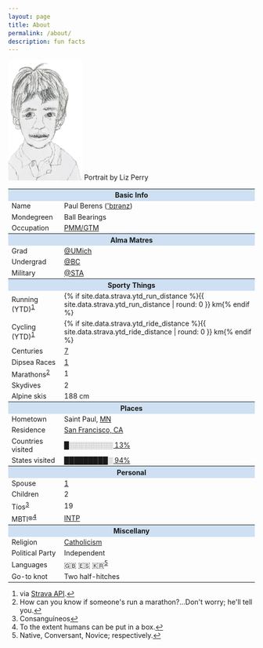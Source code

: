```yaml
---
layout: page
title: About
permalink: /about/
description: fun facts
---
```

<p><img src="/assets/images/pmb.portrait.png" alt="portrait" style="width: 30%;">
<span class="muted small">Portrait by Liz Perry</span>

<table>
  <tbody>
    <tr>
      <th colspan="2" style="text-align: center; background-color: #cee0f2;">Basic Info</th>
    </tr>
    <tr>
      <td style="text-align: left">Name</td>
      <td style="text-align: left">Paul Berens (<a href="/assets/audio/berens.mp3">'b&#x026A;r&#x0259;nz</a>)</td>
    </tr>
    <tr>
      <td style="text-align: left">Mondegreen</td>
      <td style="text-align: left">Ball Bearings</td>
    </tr>
    <tr>
      <td style="text-align: left">Occupation</td>
      <td style="text-align: left"><a href="/bio/">PMM/GTM</a></td>
    </tr>
    <tr>
      <th colspan="2" style="text-align: center; background-color: #cee0f2;">Alma Matres</th>
    </tr>
    <tr>
      <td style="text-align: left">Grad</td>
      <td style="text-align: left"><a href="https://x.com/UMich" target="_blank">@UMich</a></td>
    </tr>
    <tr>
      <td style="text-align: left">Undergrad</td>
      <td style="text-align: left"><a href="https://x.com/bostoncollege" target="_blank">@BC</a></td>
    </tr>
    <tr>
      <td style="text-align: left">Military</td>
      <td style="text-align: left"><a href="https://x.com/AllThingsSTA" target="_blank">@STA</a></td>
    </tr>
    <tr>
      <th colspan="2" style="text-align: center; background-color: #cee0f2;">Sporty Things</th>
    </tr>
    <tr>
      <td style="text-align: left">Running (YTD)<sup id="fnref1"><a href="#fn1" title="View footnote">1</a></sup></td>
      <td style="text-align: left">{% if site.data.strava.ytd_run_distance %}{{ site.data.strava.ytd_run_distance | round: 0 }} km{% endif %}</td>
    </tr>
    <tr>
      <td style="text-align: left">Cycling (YTD)<sup id="fnref1"><a href="#fn1" title="View footnote">1</a></sup></td>
      <td style="text-align: left">{% if site.data.strava.ytd_ride_distance %}{{ site.data.strava.ytd_ride_distance | round: 0 }} km{% endif %}</td>
    </tr>
    <tr>
      <td style="text-align: left">Centuries</td>
      <td style="text-align: left"><a href="/centuries/">7</a></td>
    </tr>
    <tr>
      <td style="text-align: left">Dipsea Races</td>
      <td style="text-align: left"><a href="https://www.strava.com/activities/14737190977" target="_blank">1</a></td>
    </tr>
    <tr>
      <td style="text-align: left">Marathons<sup id="fnref2"><a href="#fn2" title="View footnote">2</a></sup></td>
      <td style="text-align: left">1</td>
    </tr>
    <tr>
      <td style="text-align: left">Skydives</td>
      <td style="text-align: left">2</td>
    </tr>
    <tr>
      <td style="text-align: left">Alpine skis</td>
      <td style="text-align: left">188 cm</td>
    </tr>
    <tr>
      <th colspan="2" style="text-align: center; background-color: #cee0f2;">Places</th>
    </tr>
    <tr>
      <td style="text-align: left">Hometown</td>
      <td style="text-align: left">Saint Paul, <a href="/mn/">MN</a></td>
    </tr>
    <tr>
      <td style="text-align: left">Residence</td>
      <td style="text-align: left"><a href="/sf/">San Francisco, CA</a></td>
    </tr>
    <tr>
      <td style="text-align: left">Countries visited</td>
      <td style="text-align: left"><a href="/countries/">█░░░░░░░░░ 13%</a></td>
    </tr>
    <tr>
      <td style="text-align: left">States visited</td>
      <td style="text-align: left"><a href="/states/">█████████░ 94%</a></td>
    </tr>
    <tr>
      <th colspan="2" style="text-align: center; background-color: #cee0f2;">Personal</th>
    </tr>
    <tr>
      <td style="text-align: left">Spouse</td>
      <td style="text-align: left"><a href="https://x.com/berenslisa" target="_blank">1</a></td>
    </tr>
    <tr>
      <td style="text-align: left">Children</td>
      <td style="text-align: left">2</td>
    </tr>
        <tr>
      <td style="text-align: left">Tíos<sup id="fnref3"><a href="#fn3" title="View footnote">3</a></sup></td>
      <td style="text-align: left">19</td>
    </tr>
    <tr>
      <td style="text-align: left">MBTI®<sup id="fnref4"><a href="#fn4" title="View footnote">4</a></sup></td>
      <td style="text-align: left"><a href="/personality.html">INTP</a></td>
    </tr>
    <tr>
      <th colspan="2" style="text-align: center; background-color: #cee0f2;">Miscellany</th>
    </tr>
    <tr>
      <td style="text-align: left">Religion</td>
      <td style="text-align: left"><a href="/catholic">Catholicism</a></td>
    </tr>
    <tr>
      <td style="text-align: left">Political Party</td>
      <td style="text-align: left">Independent</td>
    </tr>
    <tr>
      <td style="text-align: left">Languages</td>
      <td style="text-align: left">🇬🇧 🇪🇸 🇰🇷<sup id="fnref5"><a href="#fn5" title="View footnote">5</a></sup></td>
    </tr>
    <tr>
      <td style="text-align: left">Go-to knot</td>
      <td style="text-align: left">Two half-hitches</td>
    </tr>
  </tbody>
</table>

<ol id="footnotes">
  <li id="fn1">via <a href="https://developers.strava.com/docs/reference/" target="_blank">Strava API</a>.<a href="#fnref1" title="Return to article">↩</a></li>
  <li id="fn2">How can you know if someone's run a marathon?...Don't worry; he'll tell you.<a href="#fnref2" title="Return to article">↩</a></li>
  <li id="fn3">Consanguíneos<a href="#fnref3" title="Return to article">↩</a></li>
  <li id="fn4">To the extent humans can be put in a box.<a href="#fnref4" title="Return to article">↩</a></li>
  <li id="fn5">Native, Conversant, Novice; respectively.<a href="#fnref5" title="Return to article">↩</a></li>
</ol>
